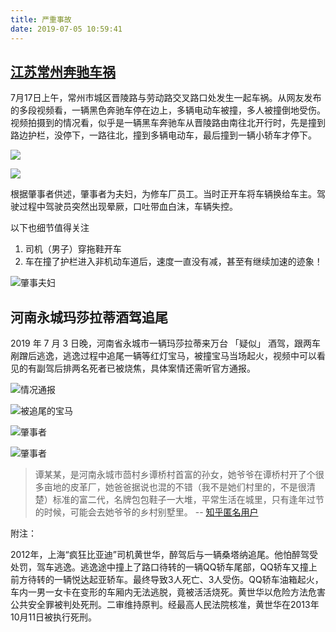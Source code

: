 ```yaml
---
title: 严重事故
date: 2019-07-05 10:59:41
---
```


## [江苏常州奔驰车祸](https://news.163.com/19/0717/12/EK9M4STJ0001899O.html)

7月17日上午，常州市城区晋陵路与劳动路交叉路口处发生一起车祸。从网友发布的多段视频看，一辆黑色奔驰车停在边上，多辆电动车被撞，多人被撞倒地受伤。视频拍摄到的情况看，似乎是一辆黑车奔驰车从晋陵路由南往北开行时，先是撞到路边护栏，没停下，一路往北，撞到多辆电动车，最后撞到一辆小轿车才停下。

![](https://imgs.codewoody.com/uploads/big/88e36bfa3b317b78a1ebe343aeba2874.jpeg)

![](https://imgs.codewoody.com/uploads/big/9542e2225dace3d94b59be0482ef4c24.png)

根据肇事者供述，肇事者为夫妇，为修车厂员工。当时正开车将车辆换给车主。驾驶过程中驾驶员突然出现晕厥，口吐带血白沫，车辆失控。

以下也细节值得关注

1. 司机（男子）穿拖鞋开车
2. 车在撞了护栏进入非机动车道后，速度一直没有减，甚至有继续加速的迹象！

![肇事夫妇](https://imgs.codewoody.com/uploads/big/7f2079dce29cbe95a15eccff166abbcd.jpg)

## 河南永城玛莎拉蒂酒驾追尾

2019 年 7 月 3 日晚，河南省永城市一辆玛莎拉蒂来万台 「疑似」 酒驾，跟两车剐蹭后逃逸，逃逸过程中追尾一辆等红灯宝马，被撞宝马当场起火，视频中可以看见的有副驾后排两名死者已被烧焦，具体案情还需听官方通报。

![情况通报](https://imgs.codewoody.com/uploads/big/6800072eba204f2776ece2046fec54d1.jpg)

![被追尾的宝马](https://imgs.codewoody.com/uploads/big/d1d0053362bab880be6668ad657bfa91.jpg)

![肇事者](https://imgs.codewoody.com/uploads/big/b4003920a8e304c531f443635cbab33c.jpg)

![肇事者](https://imgs.codewoody.com/uploads/big/d22a767fdaeed0a54d3c6312f3cb09ad.jpg)

> 谭某某，是河南永城市茴村乡谭桥村首富的孙女，她爷爷在谭桥村开了个很多亩地的皮革厂，她爸爸据说也混的不错（我不是她们村里的，不是很清楚）标准的富二代，名牌包包鞋子一大堆，平常生活在城里，只有逢年过节的时候，可能会去她爷爷的乡村别墅里。 -- [知乎匿名用户](https://www.zhihu.com/question/333264890/answer/737665034)

附注：

2012年，上海“疯狂比亚迪”司机黄世华，醉驾后与一辆桑塔纳追尾。他怕醉驾受处罚，驾车逃逸。逃逸途中撞上了路口待转的一辆QQ轿车尾部，QQ轿车又撞上前方待转的一辆悦达起亚轿车。最终导致3人死亡、3人受伤。QQ轿车油箱起火，车内一男一女卡在变形的车厢内无法逃脱，竟被活活烧死。黄世华以危险方法危害公共安全罪被判处死刑。二审维持原判。经最高人民法院核准，黄世华在2013年10月11日被执行死刑。
